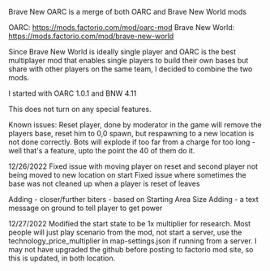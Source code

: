 Brave New OARC
is a merge of both OARC and Brave New World mods

OARC: https://mods.factorio.com/mod/oarc-mod
Brave New World: https://mods.factorio.com/mod/brave-new-world

Since Brave New World is ideally single player and OARC is the best multiplayer mod that enables single players to build their own bases but share with other players on the same team, I decided to combine the two mods.

I started with OARC 1.0.1 and BNW 4.11

This does not turn on any special features.

Known issues:
Reset player, done by moderator in the game will remove the players base, reset him to 0,0 spawn, but respawning to a new location is not done correctly. 
Bots will explode if too far from a charge for too long - well that's a feature, upto the point the 40 of them do it.

12/26/2022
Fixed issue with moving player on reset and second player not being moved to new location on start
Fixed issue where sometimes the base was not cleaned up when a player is reset of leaves

Adding - closer/further biters - based on Starting Area Size
Adding - a text message on ground to tell player to get power

12/27/2022
Modified the start state to be 1x multiplier for research. Most people will just play scenario from the mod, not start a server, use the technology_price_multiplier in map-settings.json if running from a server.
I may not have upgraded the github before posting to factorio mod site, so this is updated, in both location.